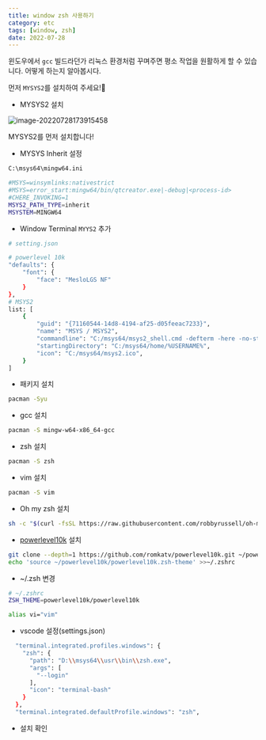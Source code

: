 ```yaml
---
title: window zsh 사용하기
category: etc
tags: [window, zsh]
date: 2022-07-28
---
```


윈도우에서 `gcc` 빌드라던가 리눅스 환경처럼 꾸며주면 평소 작업을 원활하게 할 수 있습니다. 어떻게 하는지 알아봅시다.

먼저 `MYSYS2`를 설치하여 주세요!😤

- MYSYS2 설치

![image-20220728173915458](../../assets/images/posts/2022-07-28-post-window-zsh/image-20220728173915458.png)

MYSYS2를 먼저 설치합니다!

- MYSYS Inherit 설정

```bash
C:\msys64\mingw64.ini

#MSYS=winsymlinks:nativestrict
#MSYS=error_start:mingw64/bin/qtcreator.exe|-debug|<process-id>
#CHERE_INVOKING=1
MSYS2_PATH_TYPE=inherit
MSYSTEM=MINGW64
```

- Window Terminal `MYYS2` 추가

```bash
# setting.json

# powerlevel 10k
"defaults": {
    "font": {
    	"face": "MesloLGS NF"
    }
},
# MSYS2
list: [
    {
        "guid": "{71160544-14d8-4194-af25-d05feeac7233}",
        "name": "MSYS / MSYS2",
        "commandline": "C:/msys64/msys2_shell.cmd -defterm -here -no-start -msys -use-full-path -shell zsh",
        "startingDirectory": "C:/msys64/home/%USERNAME%",
        "icon": "C:/msys64/msys2.ico",
    }
]
```

- 패키지 설치

```bash
pacman -Syu
```

- gcc 설치

```bash
pacman -S mingw-w64-x86_64-gcc
```

- zsh 설치

```bash
pacman -S zsh
```

- vim 설치

```bash
pacman -S vim
```

- Oh my zsh 설치

```bash
sh -c "$(curl -fsSL https://raw.githubusercontent.com/robbyrussell/oh-my-zsh/master/tools/install.sh)"
```

- [powerlevel10k](https://github.com/romkatv/powerlevel10k#installation) 설치

```bash
git clone --depth=1 https://github.com/romkatv/powerlevel10k.git ~/powerlevel10k
echo 'source ~/powerlevel10k/powerlevel10k.zsh-theme' >>~/.zshrc
```

- ~/.zsh 변경

```bash
# ~/.zshrc
ZSH_THEME=powerlevel10k/powerlevel10k

alias vi="vim"

```

- vscode 설정(settings.json)

```bash
  "terminal.integrated.profiles.windows": {
    "zsh": {
      "path": "D:\\msys64\\usr\\bin\\zsh.exe",
      "args": [
        "--login"
      ],
      "icon": "terminal-bash"
    }
  },
  "terminal.integrated.defaultProfile.windows": "zsh",
```

- 설치 확인
